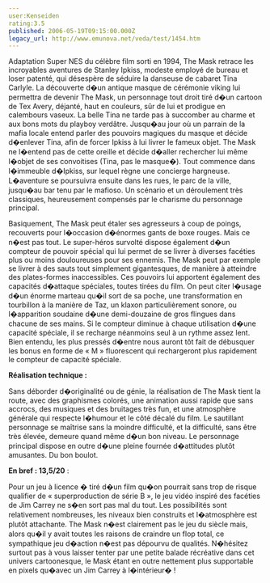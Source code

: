 ```yaml
---
user:Kenseiden
rating:3.5
published: 2006-05-19T09:15:00.000Z
legacy_url: http://www.emunova.net/veda/test/1454.htm
---
```

Adaptation Super NES du célèbre film sorti en 1994, The Mask retrace les incroyables aventures de Stanley Ipkiss, modeste employé de bureau et loser patenté, qui désespère de séduire la danseuse de cabaret Tina Carlyle. La découverte d�un antique masque de cérémonie viking lui permettra de devenir The Mask, un personnage tout droit tiré d�un cartoon de Tex Avery, déjanté, haut en couleurs, sûr de lui et prodigue en calembours vaseux. La belle Tina ne tarde pas à succomber au charme et aux bons mots du playboy verdâtre. Jusqu�au jour où un parrain de la mafia locale entend parler des pouvoirs magiques du masque et décide d�enlever Tina, afin de forcer Ipkiss à lui livrer le fameux objet. The Mask ne l�entend pas de cette oreille et décide d�aller rechercher lui même l�objet de ses convoitises (Tina, pas le masque�). Tout commence dans l�immeuble d�Ipkiss, sur lequel règne une concierge hargneuse. L�aventure se poursuivra ensuite dans les rues, le parc de la ville, jusqu�au bar tenu par le mafioso. Un scénario et un déroulement très classiques, heureusement compensés par le charisme du personnage principal.   

  

Basiquement, The Mask peut étaler ses agresseurs à coup de poings, recouverts pour l�occasion d�énormes gants de boxe rouges. Mais ce n�est pas tout. Le super-héros survolté dispose également d�un compteur de pouvoir spécial qui lui permet de se livrer à diverses facéties plus ou moins douloureuses pour ses ennemis. The Mask peut par exemple se livrer à des sauts tout simplement gigantesques, de manière à atteindre des plates-formes inaccessibles. Ces pouvoirs lui apportent également des capacités d�attaque spéciales, toutes tirées du film. On peut citer l�usage d�un énorme marteau qu�il sort de sa poche, une transformation en tourbillon à la manière de Taz, un klaxon particulièrement sonore, ou l�apparition soudaine d�une demi-douzaine de gros flingues dans chacune de ses mains. Si le compteur diminue à chaque utilisation d�une capacité spéciale, il se recharge néanmoins seul à un rythme assez lent. Bien entendu, les plus pressés d�entre nous auront tôt fait de débusquer les bonus en forme de « M » fluorescent qui rechargeront plus rapidement le compteur de capacité spéciale.   

  

**Réalisation technique :**   

Sans déborder d�originalité ou de génie, la réalisation de The Mask tient la route, avec des graphismes colorés, une animation aussi rapide que sans accrocs, des musiques et des bruitages très fun, et une atmosphère générale qui respecte l�humour et le côté décalé du film. Le sautillant personnage se maîtrise sans la moindre difficulté, et la difficulté, sans être très élevée, demeure quand même d�un bon niveau. Le personnage principal dispose en outre d�une pleine fournée d�attitudes plutôt amusantes. Du bon boulot.   

  

**En bref : 13,5/20** :  

Pour un jeu à licence � tiré d�un film qu�on pourrait sans trop de risque qualifier de « superproduction de série B », le jeu vidéo inspiré des facéties de Jim Carrey ne s�en sort pas mal du tout. Les possibilités sont relativement nombreuses, les niveaux bien construits et l�atmosphère est plutôt attachante. The Mask n�est clairement pas le jeu du siècle mais, alors qu�il y avait toutes les raisons de craindre un flop total, ce sympathique jeu d�action n�est pas dépourvu de qualités. N�hésitez surtout pas à vous laisser tenter par une petite balade récréative dans cet univers cartoonesque, le Mask étant en outre nettement plus supportable en pixels qu�avec un Jim Carrey à l�intérieur� !